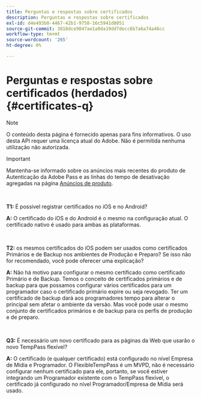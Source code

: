 ```yaml
---
title: Perguntas e respostas sobre certificados
description: Perguntas e respostas sobre certificados
exl-id: d4e493b0-4467-42b1-9758-16c5941d8051
source-git-commit: 3818dce9847ae1a0da19dd7decc6b7a6a74a46cc
workflow-type: tm+mt
source-wordcount: '265'
ht-degree: 0%

---
```


# Perguntas e respostas sobre certificados (herdados) {#certificates-q}

>[!NOTE]
>
>O conteúdo desta página é fornecido apenas para fins informativos. O uso desta API requer uma licença atual do Adobe. Não é permitida nenhuma utilização não autorizada.

>[!IMPORTANT]
>
> Mantenha-se informado sobre os anúncios mais recentes do produto de Autenticação da Adobe Pass e as linhas do tempo de desativação agregadas na página [Anúncios de produto](/help/authentication/product-announcements.md).

</br>

**T1:** É possível registrar certificados no iOS e no Android?

**A:** O certificado do iOS e do Android é o mesmo na configuração atual. O certificado nativo é usado para ambas as plataformas.

</br>

**T2:** os mesmos certificados do iOS podem ser usados como certificados Primários e de Backup nos ambientes de Produção e Preparo? Se isso não for recomendado, você pode oferecer uma explicação?

**A:** Não há motivo para configurar o mesmo certificado como certificado Primário e de Backup. Temos o conceito de certificados primários e de backup para que possamos configurar vários certificados para um programador caso o certificado primário expire ou seja revogado. Ter um certificado de backup dará aos programadores tempo para alterar o principal sem afetar o ambiente da versão. Mas você pode usar o mesmo conjunto de certificados primários e de backup para os perfis de produção e de preparo.

</br>

**Q3:** É necessário um novo certificado para as páginas da Web que usarão o novo TempPass flexível?

**A:** O certificado (e qualquer certificado) está configurado no nível Empresa de Mídia e Programador. O FlexibleTempPass é um MVPD, não é necessário configurar nenhum certificado para ele, portanto, se você estiver integrando um Programador existente com o TempPass flexível, o certificado já configurado no nível Programador/Empresa de Mídia será usado.
